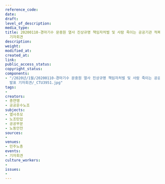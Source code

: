 ```yaml
---
reference_code: 
date: 
draft: 
level_of_description: 
media_type: 
title: 20200110-경마기수 문중원 열사 진상규명 책임자처벌 및 사람 죽이는 공공기관 적폐청산 민주노총 대책위원회 구성 및 투쟁계획 발표
  기자회견
description: 
weight: 
modified_at: 
created_at: 
link: 
public_access_status: 
copyright_status: 
components:
- "/2020년/1월/20200110-경마기수 문중원 열사 진상규명 책임자처벌 및 사람 죽이는 공공기관 적폐청산 민주노총 대책위원회 구성 및 투쟁계획
  발표 기자회견/_CTU3951.jpg"
tags:
- 
creators:
- 총연맹
- 공공운수노조
subjects:
- 열사추모
- 노조탄압
- 공공부문
- 노동안전
sources:
- 
venues:
- 민주노총
events:
- 기자회견
culture_workers:
- 
issues:
- 
---
```

